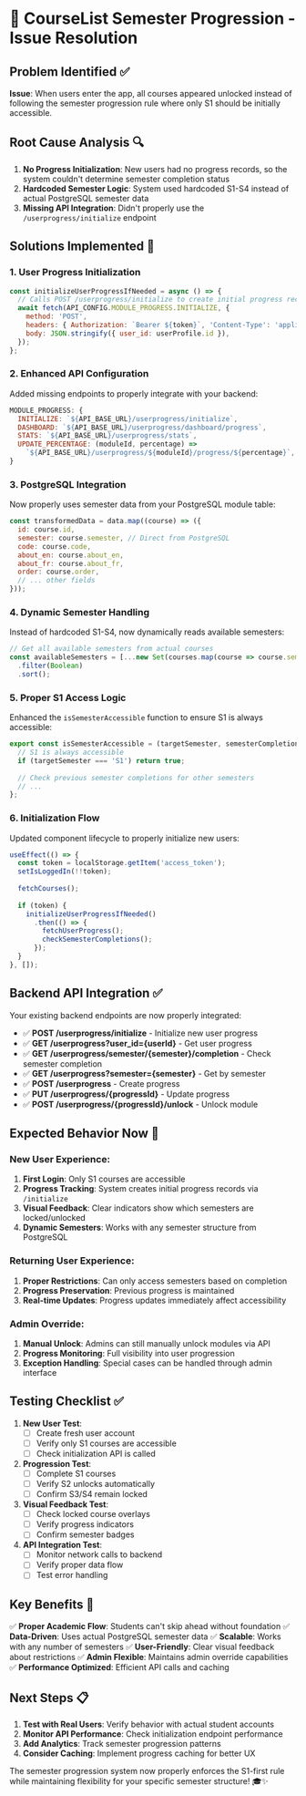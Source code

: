 # 🔧 CourseList Semester Progression - Issue Resolution

## Problem Identified ✅
**Issue**: When users enter the app, all courses appeared unlocked instead of following the semester progression rule where only S1 should be initially accessible.

## Root Cause Analysis 🔍
1. **No Progress Initialization**: New users had no progress records, so the system couldn't determine semester completion status
2. **Hardcoded Semester Logic**: System used hardcoded S1-S4 instead of actual PostgreSQL semester data
3. **Missing API Integration**: Didn't properly use the `/userprogress/initialize` endpoint

## Solutions Implemented 🚀

### 1. **User Progress Initialization**
```javascript
const initializeUserProgressIfNeeded = async () => {
  // Calls POST /userprogress/initialize to create initial progress records
  await fetch(API_CONFIG.MODULE_PROGRESS.INITIALIZE, {
    method: 'POST',
    headers: { Authorization: `Bearer ${token}`, 'Content-Type': 'application/json' },
    body: JSON.stringify({ user_id: userProfile.id }),
  });
};
```

### 2. **Enhanced API Configuration**
Added missing endpoints to properly integrate with your backend:
```javascript
MODULE_PROGRESS: {
  INITIALIZE: `${API_BASE_URL}/userprogress/initialize`,
  DASHBOARD: `${API_BASE_URL}/userprogress/dashboard/progress`,
  STATS: `${API_BASE_URL}/userprogress/stats`,
  UPDATE_PERCENTAGE: (moduleId, percentage) => 
    `${API_BASE_URL}/userprogress/${moduleId}/progress/${percentage}`,
}
```

### 3. **PostgreSQL Integration**
Now properly uses semester data from your PostgreSQL module table:
```javascript
const transformedData = data.map((course) => ({
  id: course.id,
  semester: course.semester, // Direct from PostgreSQL
  code: course.code,
  about_en: course.about_en,
  about_fr: course.about_fr,
  order: course.order,
  // ... other fields
}));
```

### 4. **Dynamic Semester Handling**
Instead of hardcoded S1-S4, now dynamically reads available semesters:
```javascript
// Get all available semesters from actual courses
const availableSemesters = [...new Set(courses.map(course => course.semester))]
  .filter(Boolean)
  .sort();
```

### 5. **Proper S1 Access Logic**
Enhanced the `isSemesterAccessible` function to ensure S1 is always accessible:
```javascript
export const isSemesterAccessible = (targetSemester, semesterCompletions) => {
  // S1 is always accessible
  if (targetSemester === 'S1') return true;
  
  // Check previous semester completions for other semesters
  // ...
};
```

### 6. **Initialization Flow**
Updated component lifecycle to properly initialize new users:
```javascript
useEffect(() => {
  const token = localStorage.getItem('access_token');
  setIsLoggedIn(!!token);
  
  fetchCourses();
  
  if (token) {
    initializeUserProgressIfNeeded()
      .then(() => {
        fetchUserProgress();
        checkSemesterCompletions();
      });
  }
}, []);
```

## Backend API Integration ✅

Your existing backend endpoints are now properly integrated:

- ✅ **POST /userprogress/initialize** - Initialize new user progress
- ✅ **GET /userprogress?user_id={userId}** - Get user progress
- ✅ **GET /userprogress/semester/{semester}/completion** - Check semester completion
- ✅ **GET /userprogress?semester={semester}** - Get by semester
- ✅ **POST /userprogress** - Create progress
- ✅ **PUT /userprogress/{progressId}** - Update progress
- ✅ **POST /userprogress/{progressId}/unlock** - Unlock module

## Expected Behavior Now 🎯

### **New User Experience:**
1. **First Login**: Only S1 courses are accessible
2. **Progress Tracking**: System creates initial progress records via `/initialize`
3. **Visual Feedback**: Clear indicators show which semesters are locked/unlocked
4. **Dynamic Semesters**: Works with any semester structure from PostgreSQL

### **Returning User Experience:**
1. **Proper Restrictions**: Can only access semesters based on completion
2. **Progress Preservation**: Previous progress is maintained
3. **Real-time Updates**: Progress updates immediately affect accessibility

### **Admin Override:**
1. **Manual Unlock**: Admins can still manually unlock modules via API
2. **Progress Monitoring**: Full visibility into user progression
3. **Exception Handling**: Special cases can be handled through admin interface

## Testing Checklist ✅

1. **New User Test**:
   - [ ] Create fresh user account
   - [ ] Verify only S1 courses are accessible
   - [ ] Check initialization API is called

2. **Progression Test**:
   - [ ] Complete S1 courses
   - [ ] Verify S2 unlocks automatically
   - [ ] Confirm S3/S4 remain locked

3. **Visual Feedback Test**:
   - [ ] Check locked course overlays
   - [ ] Verify progress indicators
   - [ ] Confirm semester badges

4. **API Integration Test**:
   - [ ] Monitor network calls to backend
   - [ ] Verify proper data flow
   - [ ] Test error handling

## Key Benefits 🌟

✅ **Proper Academic Flow**: Students can't skip ahead without foundation
✅ **Data-Driven**: Uses actual PostgreSQL semester data
✅ **Scalable**: Works with any number of semesters
✅ **User-Friendly**: Clear visual feedback about restrictions
✅ **Admin Flexible**: Maintains admin override capabilities
✅ **Performance Optimized**: Efficient API calls and caching

## Next Steps 📋

1. **Test with Real Users**: Verify behavior with actual student accounts
2. **Monitor API Performance**: Check initialization endpoint performance
3. **Add Analytics**: Track semester progression patterns
4. **Consider Caching**: Implement progress caching for better UX

The semester progression system now properly enforces the S1-first rule while maintaining flexibility for your specific semester structure! 🎓✨
